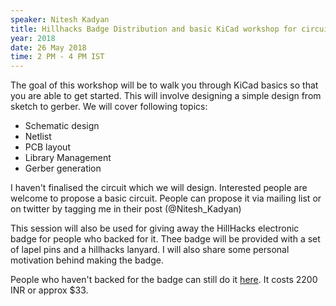 ```yaml
---
speaker: Nitesh Kadyan
title: Hillhacks Badge Distribution and basic KiCad workshop for circuit designing
year: 2018
date: 26 May 2018
time: 2 PM - 4 PM IST
---
```

The goal of this workshop will be to walk you through KiCad basics so that you are able to get started. This will involve designing a simple design from sketch to gerber. We will cover following topics:

- Schematic design
- Netlist
- PCB layout
- Library Management
- Gerber generation

I  haven't finalised the circuit which we will design. Interested people are welcome to propose a basic circuit. People can propose it via mailing list or on twitter by tagging me in their post (@Nitesh_Kadyan)

This session will also be used for giving away the HillHacks electronic badge for people who backed for it. Thee badge will be provided with a set of lapel pins and a hillhacks lanyard. I will also share some personal motivation behind making the badge.

People who haven't backed for the badge can still do it <a href='https://goo.gl/forms/FejCmntk9Ott2CMh2'>here</a>. It costs 2200 INR or approx $33.
